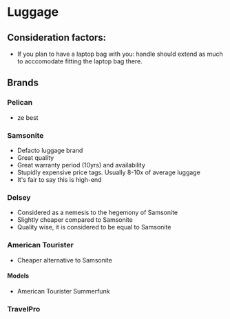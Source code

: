 # Luggage

## Consideration factors:
- If you plan to have a laptop bag with you: handle should extend as much to acccomodate fitting the laptop bag there. 

## Brands


### Pelican

- ze best

### Samsonite
- Defacto luggage brand
- Great quality
- Great warranty period (10yrs) and availability
- Stupidly expensive price tags. Usually 8-10x of average luggage
- It's fair to say this is high-end

### Delsey
- Considered as a nemesis to the hegemony of Samsonite
- Slightly cheaper compared to Samsonite
- Quality wise, it is considered to be equal to Samsonite



### American Tourister
- Cheaper alternative to Samsonite

#### Models
- American Tourister Summerfunk

### TravelPro
